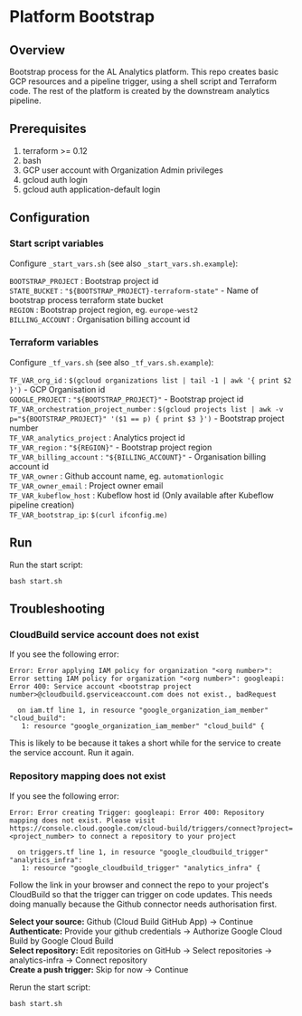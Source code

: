 # Platform Bootstrap

## Overview

Bootstrap process for the AL Analytics platform. This repo creates basic GCP resources and a pipeline trigger, using a shell script and Terraform code. The rest of the platform is created by the downstream analytics pipeline.

## Prerequisites

1. terraform >= 0.12
2. bash
3. GCP user account with Organization Admin privileges
4. gcloud auth login
5. gcloud auth application-default login

## Configuration

### Start script variables

Configure `_start_vars.sh` (see also `_start_vars.sh.example`):  

`BOOTSTRAP_PROJECT` : Bootstrap project id  
`STATE_BUCKET` : `"${BOOTSTRAP_PROJECT}-terraform-state"` - Name of bootstrap process terraform state bucket  
`REGION` : Bootstrap project region, eg. `europe-west2`  
`BILLING_ACCOUNT` : Organisation billing account id

### Terraform variables

Configure `_tf_vars.sh` (see also `_tf_vars.sh.example`):  

`TF_VAR_org_id` : `$(gcloud organizations list | tail -1 | awk '{ print $2 }')` - GCP Organisation id  
`GOOGLE_PROJECT` : `"${BOOTSTRAP_PROJECT}"` - Bootstrap project id  
`TF_VAR_orchestration_project_number` : `$(gcloud projects list | awk -v p="${BOOTSTRAP_PROJECT}" '($1 == p) { print $3 }')` - Bootstrap project number  
`TF_VAR_analytics_project` : Analytics project id  
`TF_VAR_region` : `"${REGION}"` - Bootstrap project region  
`TF_VAR_billing_account` : `"${BILLING_ACCOUNT}"` - Organisation billing account id  
`TF_VAR_owner` : Github account name, eg. `automationlogic`  
`TF_VAR_owner_email` : Project owner email  
`TF_VAR_kubeflow_host` : Kubeflow host id (Only available after Kubeflow pipeline creation)  
`TF_VAR_bootstrap_ip`: `$(curl ifconfig.me)`  

## Run

Run the start script:

`bash start.sh`  

## Troubleshooting

### CloudBuild service account does not exist

If you see the following error:

```
Error: Error applying IAM policy for organization "<org number>": Error setting IAM policy for organization "<org number>": googleapi: Error 400: Service account <bootstrap project number>@cloudbuild.gserviceaccount.com does not exist., badRequest

  on iam.tf line 1, in resource "google_organization_iam_member" "cloud_build":
   1: resource "google_organization_iam_member" "cloud_build" {
```

This is likely to be because it takes a short while for the service to create the service account. Run it again.

### Repository mapping does not exist

If you see the following error:

```
Error: Error creating Trigger: googleapi: Error 400: Repository mapping does not exist. Please visit https://console.cloud.google.com/cloud-build/triggers/connect?project=<project_number> to connect a repository to your project

  on triggers.tf line 1, in resource "google_cloudbuild_trigger" "analytics_infra":
   1: resource "google_cloudbuild_trigger" "analytics_infra" {
```

Follow the link in your browser and connect the repo to your project's CloudBuild so that the trigger can trigger on code updates. This needs doing manually because the Github connector needs authorisation first.

**Select your source:** Github (Cloud Build GitHub App) -> Continue  
**Authenticate:** Provide your github credentials -> Authorize Google Cloud Build by Google Cloud Build  
**Select repository:** Edit repositories on GitHub -> Select repositories -> analytics-infra -> Connect repository  
**Create a push trigger:** Skip for now -> Continue  

Rerun the start script:

`bash start.sh`  
